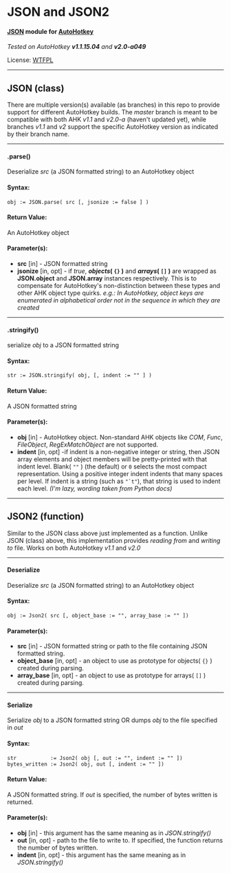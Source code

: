 # JSON and JSON2

#### [JSON](http://json.org/) module for [AutoHotkey](http://ahkscript.org/)

_Tested on AutoHotkey **v1.1.15.04** and **v2.0-a049**_

License: [WTFPL](http://wtfpl.net/)

- - -

## JSON (class)
There are multiple version(s) available (as branches) in this repo to provide support for different AutoHotkey builds. The _master_ branch is meant to be compatible with both AHK _v1.1_ and _v2.0-a_ (haven't updated yet), while branches _v1.1_ and _v2_ support the specific AutoHotkey version as indicated by their branch name.
- - -
#### .parse()
Deserialize _src_ (a JSON formatted string) to an AutoHotkey object

#### Syntax:
```
obj := JSON.parse( src [, jsonize := false ] )
```

#### Return Value:
An AutoHotkey object

#### Parameter(s):
 * **src** [in] - JSON formatted string
 * **jsonize** [in, opt] - if _true_, **_objects_( ``{}`` )** and **_arrays_( ``[]`` )** are wrapped as **JSON.object** and **JSON.array** instances respectively. This is to compensate for AutoHotkey's non-distinction between these types and other AHK object type quirks. _e.g.: In AutoHotkey, object keys are enumerated in alphabetical order not in the sequence in which they are created_

- - -

#### .stringify()
serialize _obj_ to a JSON formatted string 

#### Syntax:
```
str := JSON.stringify( obj, [, indent := "" ] )
```

#### Return Value:
A JSON formatted string

#### Parameter(s):
 * **obj** [in] - AutoHotkey object. Non-standard AHK objects like _COM_, _Func_, _FileObject_, _RegExMatchObject_ are not supported.
 * **indent** [in, opt] -if indent is a non-negative integer or string, then JSON array elements and object members will be pretty-printed with that indent level. Blank( ``""`` ) (the default) or ``0`` selects the most compact representation. Using a positive integer indent indents that many spaces per level. If indent is a string (such as ``"`t"``), that string is used to indent each level. _(I'm lazy, wording taken from Python docs)_

- - -
 
## JSON2 (function)
Similar to the JSON class above just implemented as a function. Unlike JSON (class) above, this implementation provides _reading from_ and _writing to_ file. Works on both AutoHotkey _v1.1_ and _v2.0_

- - -

#### Deserialize
Deserialize _src_ (a JSON formatted string) to an AutoHotkey object

#### Syntax:
```
obj := Json2( src [, object_base := "", array_base := "" ])
```

#### Parameter(s):
 * **src** [in] - JSON formatted string or path to the file containing JSON formatted string.
 * **object_base** [in, opt] - an object to use as prototype for objects( ``{}`` ) created during parsing.
 * **array_base** [in, opt] - an object to use as prototype for arrays( ``[]`` ) created during parsing.

- - -

#### Serialize
Serialize _obj_ to a JSON formatted string OR dumps _obj_ to the file specified in _out_

#### Syntax:
```
str           := Json2( obj [, out := "", indent := "" ])
bytes_written := Json2( obj, out [, indent := "" ])
```

#### Return Value:
A JSON formatted string. If _out_ is specified, the number of bytes written is returned.

#### Parameter(s):
 * **obj** [in] - this argument has the same meaning as in _JSON.stringify()_
 * **out** [in, opt] - path to the file to write to. If specified, the function returns the number of bytes written.
 * **indent** [in, opt] - this argument has the same meaning as in _JSON.stringify()_
